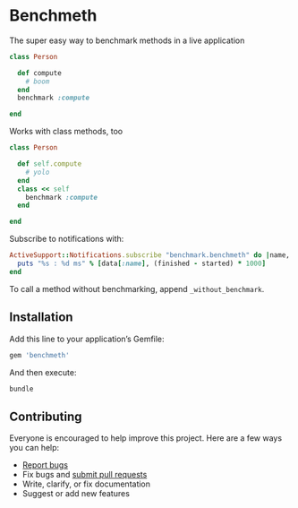 # Benchmeth

The super easy way to benchmark methods in a live application

```ruby
class Person

  def compute
    # boom
  end
  benchmark :compute

end
```

Works with class methods, too

```ruby
class Person

  def self.compute
    # yolo
  end
  class << self
    benchmark :compute
  end

end
```

Subscribe to notifications with:

```ruby
ActiveSupport::Notifications.subscribe "benchmark.benchmeth" do |name, started, finished, unique_id, data|
  puts "%s : %d ms" % [data[:name], (finished - started) * 1000]
end
```

To call a method without benchmarking, append `_without_benchmark`.

## Installation

Add this line to your application’s Gemfile:

```ruby
gem 'benchmeth'
```

And then execute:

```sh
bundle
```

## Contributing

Everyone is encouraged to help improve this project. Here are a few ways you can help:

- [Report bugs](https://github.com/ankane/benchmeth/issues)
- Fix bugs and [submit pull requests](https://github.com/ankane/benchmeth/pulls)
- Write, clarify, or fix documentation
- Suggest or add new features
